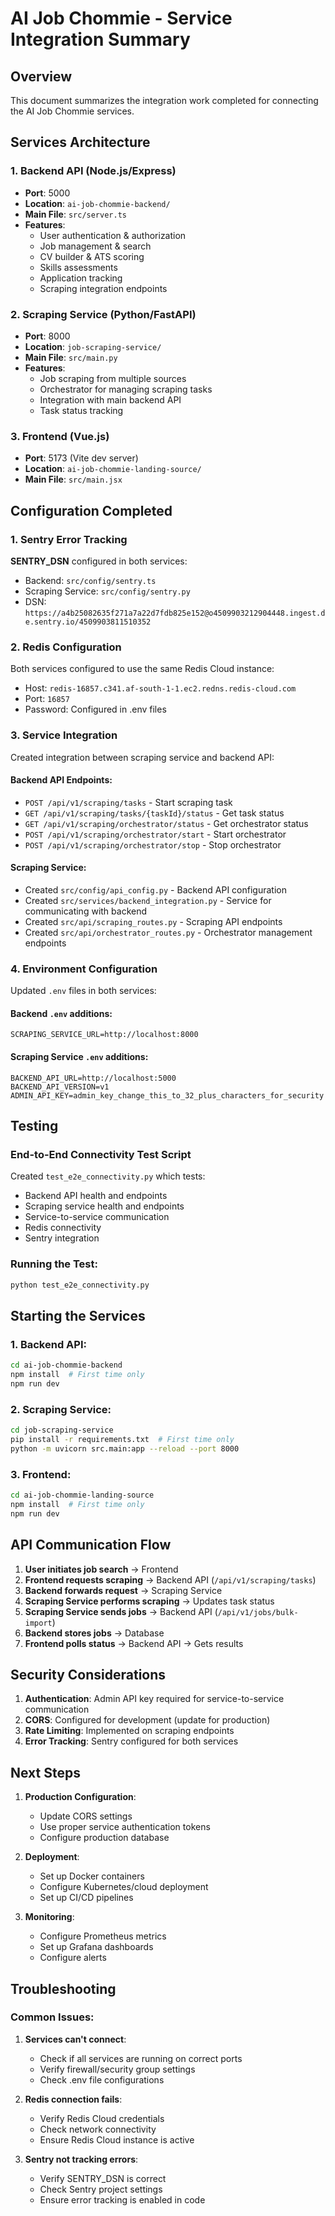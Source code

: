 # AI Job Chommie - Service Integration Summary

## Overview
This document summarizes the integration work completed for connecting the AI Job Chommie services.

## Services Architecture

### 1. Backend API (Node.js/Express)
- **Port**: 5000
- **Location**: `ai-job-chommie-backend/`
- **Main File**: `src/server.ts`
- **Features**:
  - User authentication & authorization
  - Job management & search
  - CV builder & ATS scoring
  - Skills assessments
  - Application tracking
  - Scraping integration endpoints

### 2. Scraping Service (Python/FastAPI)
- **Port**: 8000
- **Location**: `job-scraping-service/`
- **Main File**: `src/main.py`
- **Features**:
  - Job scraping from multiple sources
  - Orchestrator for managing scraping tasks
  - Integration with main backend API
  - Task status tracking

### 3. Frontend (Vue.js)
- **Port**: 5173 (Vite dev server)
- **Location**: `ai-job-chommie-landing-source/`
- **Main File**: `src/main.jsx`

## Configuration Completed

### 1. Sentry Error Tracking
 **SENTRY_DSN** configured in both services:
- Backend: `src/config/sentry.ts`
- Scraping Service: `src/config/sentry.py`
- DSN: `https://a4b25082635f271a7a22d7fdb825e152@o4509903212904448.ingest.de.sentry.io/4509903811510352`

### 2. Redis Configuration
 Both services configured to use the same Redis Cloud instance:
- Host: `redis-16857.c341.af-south-1-1.ec2.redns.redis-cloud.com`
- Port: `16857`
- Password: Configured in .env files

### 3. Service Integration
 Created integration between scraping service and backend API:

#### Backend API Endpoints:
- `POST /api/v1/scraping/tasks` - Start scraping task
- `GET /api/v1/scraping/tasks/{taskId}/status` - Get task status
- `GET /api/v1/scraping/orchestrator/status` - Get orchestrator status
- `POST /api/v1/scraping/orchestrator/start` - Start orchestrator
- `POST /api/v1/scraping/orchestrator/stop` - Stop orchestrator

#### Scraping Service:
- Created `src/config/api_config.py` - Backend API configuration
- Created `src/services/backend_integration.py` - Service for communicating with backend
- Created `src/api/scraping_routes.py` - Scraping API endpoints
- Created `src/api/orchestrator_routes.py` - Orchestrator management endpoints

### 4. Environment Configuration
 Updated `.env` files in both services:

#### Backend `.env` additions:
```env
SCRAPING_SERVICE_URL=http://localhost:8000
```

#### Scraping Service `.env` additions:
```env
BACKEND_API_URL=http://localhost:5000
BACKEND_API_VERSION=v1
ADMIN_API_KEY=admin_key_change_this_to_32_plus_characters_for_security
```

## Testing

### End-to-End Connectivity Test Script
Created `test_e2e_connectivity.py` which tests:
- Backend API health and endpoints
- Scraping service health and endpoints
- Service-to-service communication
- Redis connectivity
- Sentry integration

### Running the Test:
```bash
python test_e2e_connectivity.py
```

## Starting the Services

### 1. Backend API:
```bash
cd ai-job-chommie-backend
npm install  # First time only
npm run dev
```

### 2. Scraping Service:
```bash
cd job-scraping-service
pip install -r requirements.txt  # First time only
python -m uvicorn src.main:app --reload --port 8000
```

### 3. Frontend:
```bash
cd ai-job-chommie-landing-source
npm install  # First time only
npm run dev
```

## API Communication Flow

1. **User initiates job search** → Frontend
2. **Frontend requests scraping** → Backend API (`/api/v1/scraping/tasks`)
3. **Backend forwards request** → Scraping Service
4. **Scraping Service performs scraping** → Updates task status
5. **Scraping Service sends jobs** → Backend API (`/api/v1/jobs/bulk-import`)
6. **Backend stores jobs** → Database
7. **Frontend polls status** → Backend API → Gets results

## Security Considerations

1. **Authentication**: Admin API key required for service-to-service communication
2. **CORS**: Configured for development (update for production)
3. **Rate Limiting**: Implemented on scraping endpoints
4. **Error Tracking**: Sentry configured for both services

## Next Steps

1. **Production Configuration**:
   - Update CORS settings
   - Use proper service authentication tokens
   - Configure production database
   
2. **Deployment**:
   - Set up Docker containers
   - Configure Kubernetes/cloud deployment
   - Set up CI/CD pipelines

3. **Monitoring**:
   - Configure Prometheus metrics
   - Set up Grafana dashboards
   - Configure alerts

## Troubleshooting

### Common Issues:

1. **Services can't connect**:
   - Check if all services are running on correct ports
   - Verify firewall/security group settings
   - Check .env file configurations

2. **Redis connection fails**:
   - Verify Redis Cloud credentials
   - Check network connectivity
   - Ensure Redis Cloud instance is active

3. **Sentry not tracking errors**:
   - Verify SENTRY_DSN is correct
   - Check Sentry project settings
   - Ensure error tracking is enabled in code
